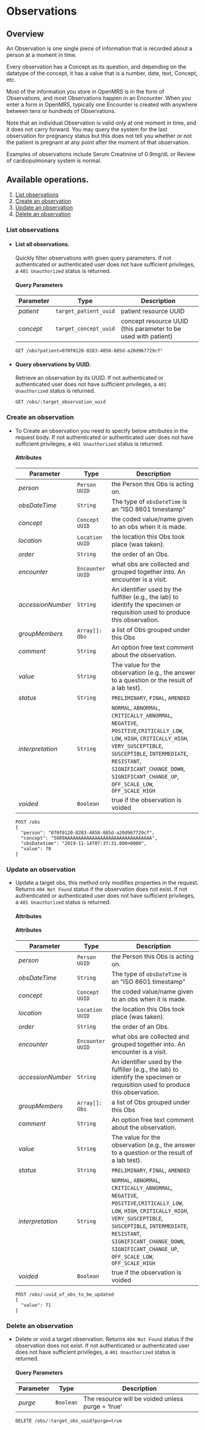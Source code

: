 # Observations 

## Overview

An Observation is one single piece of information that is recorded about a person at a moment in time.

Every observation has a Concept as its question, and depending on the datatype of the concept, it has a value that is a number, date, text, Concept, etc.

Most of the information you store in OpenMRS is in the form of Observations, and most Observations happen in an Encounter. When you enter a form in OpenMRS, typically one Encounter is created with anywhere between tens or hundreds of Observations.

Note that an individual Observation is valid only at one moment in time, and it does not carry forward. You may query the system for the last observation for pregnancy status but this does not tell you whether or not the patient is pregnant at any point after the moment of that observation.

Examples of observations include Serum Creatinine of 0.9mg/dL or Review of cardiopulmonary system is normal.
 
## Available operations. 

1. [List observations](#list-observations)
2. [Create an observation](#create-an-observation)
3. [Update an observation](#update-an-observation)
4. [Delete an observation](#delete-an-observation)

### List observations

* #### List all observations.
    
    Quickly filter observations with given query parameters. 
If not authenticated or authenticated user does not have sufficient privileges, a `401 Unauthorized` 
status is returned.

    #### Query Parameters

    Parameter | Type | Description
    --- | --- | ---
    *patient* | `target_patient_uuid` | patient resource UUID
    *concept* | `target_concept_uuid`| concept resource UUID (this parameter to be used with patient)

    ```console
    GET /obs?patient=070f0120-0283-4858-885d-a20d967729cf"
     ```
    
* #### Query observations by UUID.

    Retrieve an observation by its UUID.
If not authenticated or authenticated user does not have sufficient privileges, a `401 Unauthorized` 
status is returned.
    
    ```console
    GET /obs/:target_observation_uuid
    ```
   
### Create an observation

* To Create an observation you need to specify below attributes in the request body. If not authenticated or authenticated user does not have sufficient privileges, a `401 Unauthorized` 
status is returned.

    #### Attributes

    Parameter | Type | Description
    --- | --- | ---
    *person* | `Person UUID` | the Person this Obs is acting on.
    *obsDateTime* | `String` | The type of `obsDateTime` is an "ISO 8601 timestamp"
    *concept* | `Concept UUID` | the coded value/name given to an obs when it is made.
    *location* | `Location UUID` | the location this Obs took place (was taken).
    *order* | `String` | the order of an Obs.
    *encounter* | `Encounter UUID` | what obs are collected and grouped together into. An encounter is a visit.
    *accessionNumber* | `String` | An identifier used by the fulfiller (e.g., the lab) to identify the specimen or requisition used to produce this observation.
    *groupMembers* | `Array[]: Obs` |  a list of Obs grouped under this Obs
    *comment* | `String` | An option free text comment about the observation.
    *value* | `String` | The value for the observation (e.g., the answer to a question or the result of a lab test).
    *status* | `String` | `PRELIMINARY`, `FINAL`, `AMENDED`
    *interpretation* | `String` | `NORMAL`, `ABNORMAL`, `CRITICALLY_ABNORMAL`, `NEGATIVE`, `POSITIVE`,`CRITICALLY_LOW`,  `LOW`, `HIGH`, `CRITICALLY_HIGH`, `VERY_SUSCEPTIBLE`, `SUSCEPTIBLE`, `INTERMEDIATE`, `RESISTANT`, `SIGNIFICANT_CHANGE_DOWN`, `SIGNIFICANT_CHANGE_UP`, `OFF_SCALE_LOW`, `OFF_SCALE_HIGH`
    *voided* | `Boolean` | true if the observation is voided
    
    ```console
    POST /obs 
    {
      "person": "070f0120-0283-4858-885d-a20d967729cf",
      "concept": "5089AAAAAAAAAAAAAAAAAAAAAAAAAAAAAAAA",
      "obsDatetime": "2019-11-14T07:37:31.000+0000",
      "value": 70
    }
    ```
### Update an observation

*  Update a target obs, this method only modifies properties in the request. Returns `404 Not Found` status if the observation does not exist. 
If not authenticated or authenticated user does not have sufficient privileges, a `401 Unauthorized` 
status is returned.
    
    #### Attributes

    #### Attributes

    Parameter | Type | Description
    --- | --- | ---
    *person* | `Person UUID` | the Person this Obs is acting on.
    *obsDateTime* | `String` | The type of `obsDateTime` is an "ISO 8601 timestamp"
    *concept* | `Concept UUID` | the coded value/name given to an obs when it is made.
    *location* | `Location UUID` | the location this Obs took place (was taken).
    *order* | `String` | the order of an Obs.
    *encounter* | `Encounter UUID` | what obs are collected and grouped together into. An encounter is a visit.
    *accessionNumber* | `String` | An identifier used by the fulfiller (e.g., the lab) to identify the specimen or requisition used to produce this observation.
    *groupMembers* | `Array[]: Obs` |  a list of Obs grouped under this Obs
    *comment* | `String` | An option free text comment about the observation.
    *value* | `String` | The value for the observation (e.g., the answer to a question or the result of a lab test).
    *status* | `String` | `PRELIMINARY`, `FINAL`, `AMENDED`
    *interpretation* | `String` | `NORMAL`, `ABNORMAL`, `CRITICALLY_ABNORMAL`, `NEGATIVE`, `POSITIVE`,`CRITICALLY_LOW`,  `LOW`, `HIGH`, `CRITICALLY_HIGH`, `VERY_SUSCEPTIBLE`, `SUSCEPTIBLE`, `INTERMEDIATE`, `RESISTANT`, `SIGNIFICANT_CHANGE_DOWN`, `SIGNIFICANT_CHANGE_UP`, `OFF_SCALE_LOW`, `OFF_SCALE_HIGH`
    *voided* | `Boolean` | true if the observation is voided
   
    ```console
    POST /obs/:uuid_of_obs_to_be_updated
    {
      "value": 71
    }
    ```
    
### Delete an observation

* Delete or void a target observation. Returns `404 Not Found` status if the observation does not exist. 
If not authenticated or authenticated user does not have sufficient privileges, a `401 Unauthorized` 
status is returned.

    #### Query Parameters

    Parameter | Type | Description
    --- | --- | ---
    *purge* | `Boolean` | The resource will be voided unless purge = ‘true’

    ```console
    DELETE /obs/:target_obs_uuid?purge=true
     ```